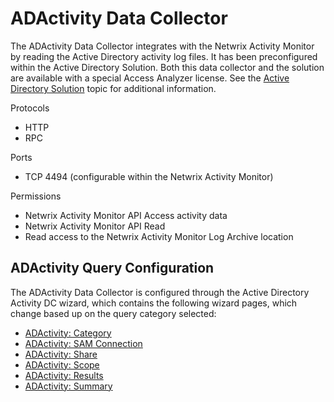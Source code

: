# ADActivity Data Collector

The ADActivity Data Collector integrates with the Netwrix Activity Monitor by reading the Active
Directory activity log files. It has been preconfigured within the Active Directory Solution. Both
this data collector and the solution are available with a special Access Analyzer license. See the
[Active Directory Solution](/docs/accessanalyzer/12.0/solutions/active-directory/overview.md) topic for additional
information.

Protocols

- HTTP
- RPC

Ports

- TCP 4494 (configurable within the Netwrix Activity Monitor)

Permissions

- Netwrix Activity Monitor API Access activity data
- Netwrix Activity Monitor API Read
- Read access to the Netwrix Activity Monitor Log Archive location

## ADActivity Query Configuration

The ADActivity Data Collector is configured through the Active Directory Activity DC wizard, which
contains the following wizard pages, which change based up on the query category selected:

- [ADActivity: Category](/docs/accessanalyzer/12.0/data-collection/ad-activity/category.md)
- [ADActivity: SAM Connection](/docs/accessanalyzer/12.0/data-collection/ad-activity/connection.md)
- [ADActivity: Share](/docs/accessanalyzer/12.0/data-collection/ad-activity/share.md)
- [ADActivity: Scope](/docs/accessanalyzer/12.0/data-collection/ad-activity/scope.md)
- [ADActivity: Results](/docs/accessanalyzer/12.0/data-collection/ad-activity/results.md)
- [ADActivity: Summary](/docs/accessanalyzer/12.0/data-collection/ad-activity/summary.md)
